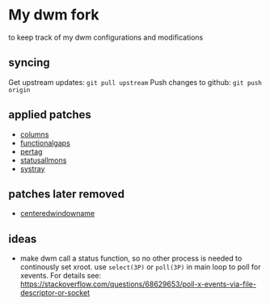# My dwm fork

to keep track of my dwm configurations and modifications

## syncing

Get upstream updates: `git pull upstream`
Push changes to github: `git push origin`

## applied patches

* [columns](https://dwm.suckless.org/patches/columns/)
* [functionalgaps](https://dwm.suckless.org/patches/functionalgaps/)
* [pertag](https://dwm.suckless.org/patches/pertag/)
* [statusallmons](https://dwm.suckless.org/patches/statusallmons/)
* [systray](http://dwm.suckless.org/patches/systray/)

## patches later removed

* [centeredwindowname](http://dwm.suckless.org/patches/centeredwindowname/)

## ideas

* make dwm call a status function, so no other process is needed to
  continously set xroot.  use `select(3P)` or `poll(3P)` in main loop
  to poll for xevents.  For details see:
  <https://stackoverflow.com/questions/68629653/poll-x-events-via-file-descriptor-or-socket>
